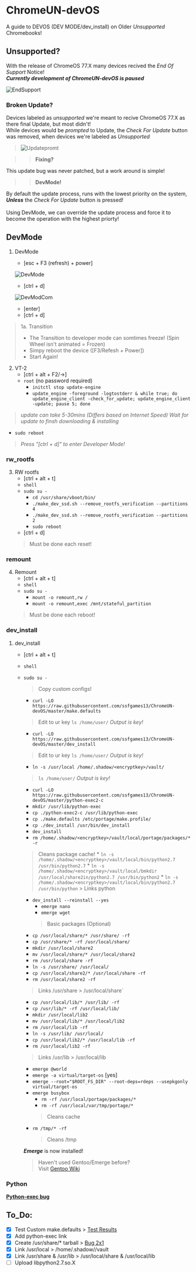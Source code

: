 # ChromeUN-devOS
A guide to DEVOS (DEV MODE/dev_install) on Older *Unsupported* Chromebooks!

## Unsupported?
>
With the release of ChromeOS 77.X many devices recived the *End Of Support* Notice!
\
***Currently development of ChromeUN-devOS is paused***

![EndSupport](https://raw.githubusercontent.com/ssfgames13/ChromeUN-devOS/master/Screenshot%202020-04-29%20at%205.43.26%20PM.png)

### Broken Update?
>
Devices labeled as *unsupported* we're meant to recive ChromeOS 77.X as there final Update, but most didn't!\
While devices would be *prompted*  to Update, the *Check For Update* button was removed, when devices we're labeled as *Unsupported*

>![Updatepromt](https://raw.githubusercontent.com/ssfgames13/ChromeUN-devOS/master/Screenshot%202020-04-29%20at%205.55.12%20PM.png)

>> **Fixing?**

This update bug was never patched, but a work around is simple!

>> **DevMode!**

By default the update process, runs with the lowest priority on the system, ***Unless*** the *Check For Update* button is pressed!\
\
Using DevMode, we can override the update process and force it to become the operation with the highest priorty!

## DevMode

1. DevMode
     * [esc + F3 (refresh) + power]
     
    ![DevMode](https://github.com/ssfgames13/ChromeUN-devOS/blob/master/68747470733a2f2f626565626f6d2e636f6d2f77702d636f6e74656e742f75706c6f6164732f323031392f31322f5475726e2d4f6e2d4368726f6d65626f6f6.jpeg?raw=true)
     * [ctrl + d]
     
     ![DevModCom](https://github.com/ssfgames13/ChromeUN-devOS/blob/master/68747470733a2f2f7777772e7365727665746865686f6d652e636f6d2f77702d636f6e74656e742f75706c6f6164732f323031382f30332f476f6f676c652d4.jpeg?raw=true)
     * [enter]
     * [ctrl + d]
> 1a. Transition
   >  * The Transition to developer mode can somtimes freeze! (Spin Wheel isn't animated = Frozen)
   >  * Simpy reboot the device ([F3/Refesh + Power])
   >  * Start Again!

2. VT-2
    * [ctrl + alt + F2/→]
    * `root` (no password required)
        * `initctl stop update-engine`
        * `update_engine -foreground -logtostderr & while true; do update_engine_client -check_for_update; update_engine_client -update; pause 5; done`
  > *update can take 5-30mins (Differs based on Internet Speed)*
  > *Wait for update to finsh downloading & installing*
  
  * `sudo reboot` 
  
  > *Press "[ctrl + d]" to enter Developer Mode!*
  
### rw_rootfs
  
3. RW rootfs
      * [ctrl + alt + t]
      * `shell`
      * `sudo su -`
        * `cd /usr/share/vboot/bin/`
        * `./make_dev_ssd.sh --remove_rootfs_verification --partitions 4`
        * `./make_dev_ssd.sh --remove_rootfs_verification --partitions 2`
        * `sudo reboot`
      * [ctrl + d]
      > Must be done each reset!

### remount

4. Remount
    * [ctrl + alt + t]
    * `shell`
    * `sudo su -`
        * `mount -o remount,rw /`
        * `mount -o remount,exec /mnt/stateful_partition`
    > Must be done each reboot!

### dev_install 

1. dev_install
      * [ctrl + alt + t]
      * `shell`
      * `sudo su -`
        > Copy custom configs!
        * `curl -LO https://raw.githubusercontent.com/ssfgames13/ChromeUN-devOS/master/make.defaults`
        > Edit <encryptkey> to ur key `ls /home/user/` *Output is key!*
        * `curl -LO https://raw.githubusercontent.com/ssfgames13/ChromeUN-devOS/master/dev_install`
        > Edit <encryptkey> to ur key `ls /home/user/` *Output is key!*
        * `ln -s /usr/local /home/.shadow/<encryptkey>/vault/`
        > `ls /home/user/` *Output is key!*
        * `curl -LO https://raw.githubusercontent.com/ssfgames13/ChromeUN-devOS/master/python-exec2-c`
        * `mkdir /usr/lib/python-exec`
        * `cp ./python-exec2-c /usr/lib/python-exec`
        * `cp ./make.defaults /etc/portage/make.profile/`
        * `cp ./dev_install /usr/bin/dev_install`
        * `dev_install`
        * `rm /home/.shadow/<encryptkey>/vault/local/portage/packages/* -r`
        > Cleans package cache!
            * `ln -s /home/.shadow/<encryptkey>/vault/local/bin/python2.7 /usr/bin/python2.7`
            * `ln -s /home/.shadow/<encryptkey>/vault/local/bmkdir /usr/local/share2in/python2.7 /usr/bin/python2`
            * `ln -s /home/.shadow/<encryptkey>/vault/local/bin/python2.7 /usr/bin/python`
            > Links python
        * `dev_install --reinstall --yes`
            * `emerge nano`
            * `emerge wget`
            > Basic packages (Optional)
        * `cp /usr/local/share/* /usr/share/ -rf`
        * `cp /usr/share/* -rf /usr/local/share/`
        * `mkdir /usr/local/share2`
        * `mv /usr/local/share/* /usr/local/share2`
        * `rm /usr/local/share -rf`
        * `ln -s /usr/share/ /usr/local/`
        * `cp /usr/local/share2/* /usr/local/share -rf`
        * `rm /usr/local/share2 -rf`
        > Links /usr/share > /usr/local/share`
        * `cp /usr/local/lib/* /usr/lib/ -rf`
        * `cp /usr/lib/* -rf /usr/local/lib/`
        * `mkdir /usr/local/lib2`
        * `mv /usr/local/lib/* /usr/local/lib2`
        * `rm /usr/local/lib -rf`
        * `ln -s /usr/lib/ /usr/local/`
        * `cp /usr/local/lib2/* /usr/local/lib -rf`
        * `rm /usr/local/lib2 -rf`
        > Links /usr/lib > /usr/local/lib
        * `emerge @world`
        * `emerge -a virtual/target-os` [yes]
        * `emerge --root="$ROOT_FS_DIR" --root-deps=rdeps --usepkgonly virtual/target-os`
        * `emerge busybox`
            * `rm -rf /usr/local/portage/packages/*`
            * `rm -rf /usr/local/var/tmp/portage/*`
            > Cleans cache
        * `rm /tmp/* -rf`   
            > Cleans /tmp
        
        ***Emerge*** is now installed!
        > Haven't used Gentoo/Emerge before?\
        > Visit [Gentoo Wiki](https://wiki.gentoo.org/wiki/Portage#emerge)
        
### Python

**[Python-exec bug](https://bugs.chromium.org/p/chromium/issues/detail?id=842039)**

## To_Do:

- [x] Test Custom make.defaults > [Test Results](https://github.com/ssfgames13/ChromeUN-devOS/issues/1)
- [x] Add python-exec link
- [x] Create /usr/share/* tarball > [Bug 2x1](https://github.com/ssfgames13/ChromeUN-devOS/issues/3)
- [x] Link /usr/local > /home/.shadow/<encryptkey>/vault
- [x] Link /usr/share & /usr/lib > /usr/local/share & /usr/local/lib
- [ ] Upload libpython2.7.so.X
